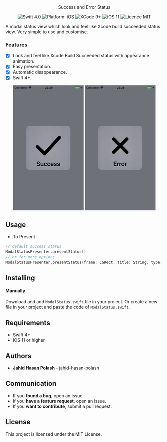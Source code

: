 <div align = "center">
<h> Success and Error Status </h>
</div>

<p align="center">
<img src="https://img.shields.io/badge/Swift-4.0-orange.svg" alt="Swift 4.0"/>
<img src="https://img.shields.io/badge/platform-iOS-brightgreen.svg" alt="Platform: iOS"/>
<img src="https://img.shields.io/badge/Xcode-9%2B-brightgreen.svg" alt="XCode 9+"/>
<img src="https://img.shields.io/badge/iOS-11%2B-brightgreen.svg" alt="iOS 11"/>
<img src="https://img.shields.io/badge/licence-MIT-lightgray.svg" alt="Licence MIT"/>
</a>
</p>

A modal status view which look and feel like Xcode build succeeded status view. Very simple to use and customise.


### Features
- [x] Look and feel like Xcode Build Succeeded status with appearance animation.
- [x] Easy presentation.
- [x] Automatic disappearance.
- [x] Swift 4+.

<div align = "center">
<img src="Success.jpg"/>
<img src="Error.jpg"/>
</div>

## Usage

- To Present

```swift
// default success status
ModalStatusPresenter.presentStatus()
// or for more options
ModalStatusPresenter.presentStatus(frame: CGRect, title: String, type: StatusType, signColor: CGColor, textColor: UIColor)
```
## Installing

#### Manually

Download and add `ModalStatus.swift` file in your project. 
Or create a new file in your project and paste the code of `ModalStatus.swift`.

## Requirements

* Swift 4+
* iOS 11 or higher

## Authors

* **Jahid Hasan Polash** -  [jahid-hasan-polash](https://github.com/jahid-hasan-polash)

## Communication

* If you **found a bug**, open an issue.
* If you **have a feature request**, open an issue.
* If you **want to contribute**, submit a pull request.

## License

This project is licensed under the MIT License.
